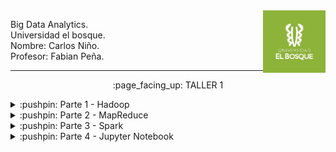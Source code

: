 <img align="right" width="100" height="100" src="./Screenshots/UB.jpg">

<p>
Big Data Analytics.
<br>
Universidad el bosque.
<br>
Nombre: Carlos Niño.
<br>
Profesor: Fabian Peña. 
</p>

---------------------------

<p align="center">
    :page_facing_up: TALLER 1
</p>

<!------------------------------------------------------------ PARTE 1 ------------------------------------------------------->
<details>
<summary>:pushpin: Parte 1 - Hadoop</summary>
  <br>
  1. Se instalo una máquina virtual en VirtualBox con Ubuntu como sistema:
   <br><br>
   <img src="./Screenshots/Parte1/Ubuntu.png">
  <br><br>
  2. Se siguieron los pasos de esta guía:   
    <a href="http://cis.csuohio.edu/~sschung/cis612/Instruction_INSTALLING_HADOOP_Ubuntu.pdf">Guía Hadoop</a>
    <br><br>
    Evidencia de su ejecución y funcionamiento:
    <br><br>
    <img src="./Screenshots/Parte1/Evidencia1.png">
   
    
</details>

<!------------------------------------------------------------ PARTE 2 ------------------------------------------------------->
<details>
<summary>:pushpin: Parte 2 - MapReduce</summary>
    <br>
   1. Se siguieron los pasos de la <a href="https://hadoop.apache.org/docs/stable/hadoop-project-dist/hadoop-common/SingleCluster.html#Execution">guía oficial</a> de Apache Hadoop, en específico la sección de execution:
   <br><br>
   &nbsp;&nbsp;1.1. Web interface:
    <br><br>
    <img src="./Screenshots/Parte2/localhost.png">
   <br><br>
   &nbsp;&nbsp;1.2. Se crearon el siguiente directorio con el siguiente comando de la guía oficial:
    <br><br>
    <pre><code>bin/hdfs dfs -mkdir /user/hdoop/input </code></pre>
    <br> 
    &nbsp;&nbsp;Evidencia:
    <br><br>
    <img src="./Screenshots/Parte2/ruta.png">
    <br><br>
   &nbsp;&nbsp;1.3. Copiar los archivos etc/hadoop/*.xml a la carpeta input:
    <br><br>
    &nbsp;&nbsp;Para esto se utiliza el siguiente comando de la guía oficial:
    <br><br>
    <pre>bin/hdfs dfs -put etc/hadoop/*.xml input</pre>
    <br> 
    &nbsp;&nbsp;Evidencia de su ejecución en localhost:
    <br><br>
    <img src="./Screenshots/Parte2/put.png">
    <br><br>
   &nbsp;&nbsp;1.4. Ejecución del ejemplo:
     <br><br>
    <img src="./Screenshots/Parte2/Ejemplo/Consola1.png">
    <br>
    <img src="./Screenshots/Parte2/Ejemplo/Consola2.png">
    <br>
    <img src="./Screenshots/Parte2/Ejemplo/Consola3.png">
    <br><br>
   &nbsp;&nbsp;1.5. Salida:
    <br><br>
    <img src="./Screenshots/Parte2/Ejemplo/Consola4.png">
    <br><br>
    &nbsp;&nbsp;1.6. ¿Qué resultados generó el programa y cuáles son los pasos MapReduce que implementa?
    <br><br>
    La salida generada nos muestra todos los archivos que empiecen con dfs de la carpeta input, la cual habíamos subido los archivos de etc/hadoop/*.xml, y cuenta cuantos archivos se llaman así.
    <br><br>
    En el código <a href="https://github.com/naver/hadoop/blob/master/hadoop-mapreduce-project/hadoop-mapreduce-examples/src/main/java/org/apache/hadoop/examples/Grep.java">grep</a> podemos observar que para mapReduce primero se define un job, el cual será el encargado de generar el MapReduce, este job primero hace el map el cual es el encargado de dividir las nombres de los archivos sacados de la carpeta input, luego se ejecuta la función reduce para cada grupo de datos creados por el map.
    <br><br>
     La función de map genera una clave, de este modo al hacer reduce se pueden buscar valores asociados a la clave para poder fusionar estos datos y de este modo ir reduciendo los resultados (conjunto más pequeño de valores)
     <br><br>
     Al finalizar los organiza de manera decreciente, por esta razón en la salida se observa primero los nombres de los archivos que se repiten 2 veces y luego los que se repiten una sola vez.
    <br><br>
    <hr>
<!------------------------------------------------------------ PARTE 2.2. ------------------------------------------------------->
   2. Ejecutar WordCount del <a href="https://github.com/naver/hadoop/tree/master/hadoop-mapreduce-project/hadoop-mapreduce-examples/src/main/java/org/apache/hadoop/examples">jar de ejemplos</a>, cargando al HDFS un archivo de texto plano.
    <br><br>
    <details>
    <summary>:pushpin: Re-instalación Hadoop</summary>
       <br>
     &nbsp;&nbsp; Por problemas técnicos la primera máquina virtual la elimine y cree una nueva, donde maneje la última versión de Hadoop:
        <br><br>
    <img src="./Screenshots/Parte2/Wordcount/Hdoop/1.png">
        <br>
    </details>
    &nbsp;&nbsp;2.1. Archivo de texto plano:
    <br><br>
    &nbsp;&nbsp; Para esta parte copiamos el poema: <a href="https://www.zendalibros.com/los-30-mejores-poemas-en-espanol/">Me gusta cuando callas, de Pablo Neruda</a> y creamos un archivo llamado poema.txt
    <br><br>
    <img src="./Screenshots/Parte2/Wordcount/put.png">
    <br><br>
    &nbsp;&nbsp;2.2. Archivo cargado al HDFS:
    <br><br>
    &nbsp;&nbsp; Para subirlo al HDFS:
    <br><br>
    <pre>bin/hdfs dfs -put poema.txt input</pre>
    &nbsp;&nbsp; Archivo cargado:
    <br><br>
    <img src="./Screenshots/Parte2/Wordcount/hdfs2.png">
    <br><br>
    &nbsp;&nbsp;2.3. Ejecución WordCount:
    <br><br>
    <pre>bin/hadoop jar share/hadoop/mapreduce/hadoop-mapreduce-examples-3.3.1.jar wordcount input output</pre>
    &nbsp;&nbsp;Consola:
    <br><br>
    <img src="./Screenshots/Parte2/Wordcount/consola1.png">
    <br>
    <img src="./Screenshots/Parte2/Wordcount/Consola2.png">
    <br><br>
    &nbsp;&nbsp;1.5. Salida:
    <br><br>
    <img src="./Screenshots/Parte2/Wordcount/resultado.png">
    <br><br>
    &nbsp;&nbsp; Resultado por localhost:
    <br><br>
    <img src="./Screenshots/Parte2/Wordcount/output.png">
    <br><br>
    &nbsp;&nbsp;2.4. ¿Qué resultados generó el programa y cuáles son los pasos MapReduce que implementa?
    <br><br>
   El archivo de salida se encuentra en la ruta: <a href="./Parte2/">Parte2/part-r-00000</a>
    <br><br>
   Como podemos observar la salida es un archivo con la cantidad de veces que aparece cada palabra, para este caso, en el archivo de wordcount.java podemos observar que se genera un job encargado de ejecutar la función map que es la encargada de dividir la información en subconjuntos más pequeños, donde el reduce se aplica a cada uno de estos conjuntos para poder reducirlos.
    <br><br>
    A diferencia del ejemplo, en este caso no se esta organizando por la cantidad de veces que aparezca una palabra.
    
</details>

<!------------------------------------------------------------ PARTE 3 ------------------------------------------------------->
<details>
<summary>:pushpin: Parte 3 - Spark</summary>
 <br>
    1. Se siguieron los pasos de la <a href="http://cis.csuohio.edu/~sschung/cis612/CIS612_SparkInstallation_Ubuntu.pdf">guía</a> para instalar Spark en Ubuntu.
   <br><br>
    2. Se ejecuta el master y el worker:
    <br><br>
    <pre>start-master.sh </pre>
    <img src="./Screenshots/Parte3/start-master.png">
    <br>
    <img src="./Screenshots/Parte3/8080.png">
    <br><br>
    <pre>start-worker.sh spark://carlos:7077 </pre>
    <img src="./Screenshots/Parte3/worker.png">
    <br>
    <img src="./Screenshots/Parte3/8080-worker.png">
    <br><br>
    3. Se ejecuta pyspark:
    <br><br>
    <img src="./Screenshots/Parte3/pyspark.png">
    <br><br>
    4. Creamos un archivo de texto plano llamado poema.txt, para esta parte copiamos el poema: <a href="https://www.zendalibros.com/los-30-mejores-poemas-en-espanol/">Tú me quieres blanca, de Alfonsina Storni</a>
    <br><br>
    5. Ejecución wordcount:
    <br><br>
    En la siguiente imagen se ejecuta el código para el wordCount y observamos que es mucho más simplificado que el wordCount de Hadoop que era en java, en este caso estamos ejecutando la consola de pyspark para poder trabajar con python.
    <br><br>
    Lo primero es leer el archivo al que queremos contar sus palabras, en este caso el archivo es poema.txt, luego se va a generar un mapa con los valores capturados del texto, estos valores son separador por los espacios entre cada palabra, para luego poder correr el map que asigna llaves para poder hacer reduce y generar el archivo que devolverá cuantas veces aparece esa palabra en el archivo.
    <br><br>
    <img src="./Screenshots/Parte3/wordcount.png">
    <br><br>
    6. El archivo de salida se encuentra en la ruta: <a href="./Parte3/">Parte3/part-r-00000</a>
    <br><br>
</details>

<!------------------------------------------------------------ PARTE 4 ------------------------------------------------------->
<details>
<summary>:pushpin: Parte 4 - Jupyter Notebook</summary>
    <br>
    1. Se clono la carpeta SparkTutorial:
    <br><br>
    <img src="./Screenshots/Parte4/clone.png">
    <br><br>
    2. Se descargó el archivo: <a href="https://www.kaggle.com/dinnymathew/usstockprices">stocks_price_final.csv</a>
    <br><br>
    3. Se descargó Anaconda3:
    <br><br>
    <img src="./Screenshots/Parte4/wget.png">
    <br><br>
    4. Jupyter lab:
    <br><br>
    <img src="./Screenshots/Parte4/jupyter.png">
    <br><br>
    5. La carpeta que contiene los archivos .ipynb es: <a href="./Parte4/SparkTutorial/">Parte4/SparkTutorial</a>
    <br><br>
    :pencil2: Analisis:
    <br><br>
    :page_with_curl: <a href="./Parte4/SparkTutorial/pyspark-basics.ipynb">spark-basics.ipynb</a>
    <br><br>
    Para poder ejecutar el SparkContext coloque la ruta de mi master, que sería spark://carlos:7077, ya que colocando spark://localhost:7078 me negaba la conexión, pero al colocar el master si ha podido crear el context ya que no se niega la conexión, de igual manera podemos observar que en el master que si se han ejecutado las aplicaciones, para este caso el appName era pyspark-basics.
    <br><br>
    <img src="./Screenshots/Parte4/localhost.png">
    <br><br>
   En el ejercicio se nos muestra algunas clases de tipos de conjuntos por decirle, como las tuplas o listas, también a leer el texto de un archivo y sacar una cantidad de registros de ese documento.
    <br><br>
    En el caso del archivo stocks_price_final.csv, el ejercicio nos muestra cómo saber cuántos registros totales tiene y poder imprimir las columnas y que tipo de datos son estas columnas en este archivo.
    <br><br>
    También nos muestra cómo podemos hacer map, el cual podemos observar que genera varios subconjuntos dentro del conjunto principal, y como obtener un flat structure, que sería un conjunto de datos sin los subconjuntos adentro.
    <br><br>
    Al final nos muestra cómo funciona el reduceByKey y organizan los resultados por la llave, siendo de manera descendente.
    <br><br>
    :page_with_curl: <a href="./Parte4/SparkTutorial/pyspark-data-analysis.ipynb">pyspark-data-analysis.ipynb</a>
    <br><br>
   Para este ejercicio se inicia construyendo una sesión con el appName pyspark-data-analysis.
    <br><br>
    Lo primero es leer el archivo stocks_price_final.csv definiendo su separador (sep = ","), se nos muestra como contar los registros, y como poder cambiar la estructura de las columnas del archivo, ya que, se cambian los tipos de datos de algunas columnas.
    <br><br>
    Luego de esto, se filtran los datos y se transforman con pandas para poder graficarlos, las siguientes gráficas hacen referencia al precio con respecto al tiempo de TSLA y GME.
    <br><br>
    La siguiente grafica haría referencia a la cantidad de empresas por sector.
    <br><br>
    Por último, almacenamos la información en un archivo .csv, esta información serían los precios más altos y bajos por fecha. Este archivo se encuentra: <a href="./Parte4/SparkTutorial/Resultado/">aquí</a>
    <br><br>
    <br><br>
    Nota: En la carpeta <a href="./Parte4/SparkTutorial/Html">Parte4/SparkTutorial/Html</a> se anexan los archivos ejecutados de jupyter lab exportados como html por si acaso.
</details>
